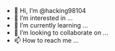 - 👋 Hi, I’m @hacking98104
- 👀 I’m interested in ...
- 🌱 I’m currently learning ...
- 💞️ I’m looking to collaborate on ...
- 📫 How to reach me ...

<!---
hacking98104/hacking98104 is a ✨ special ✨ repository because its `README.md` (this file) appears on your GitHub profile.
You can click the Preview link to take a look at your changes.

https://user-images.githubusercontent.com/116838250/198369569-c8b338d6-348a-426f-936f-e956ae780ed2.mp4


--->

